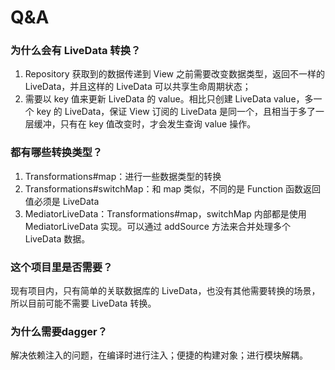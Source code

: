 # Q&A

### 为什么会有 LiveData 转换？

1. Repository 获取到的数据传递到 View 之前需要改变数据类型，返回不一样的 LiveData，并且这样的 LiveData 可以共享生命周期状态；
2. 需要以 key 值来更新 LiveData 的 value。相比只创建 LiveData value，多一个 key 的 LiveData，保证 View 订阅的 LiveData 是同一个，且相当于多了一层缓冲，只有在 key 值改变时，才会发生查询 value 操作。

### 都有哪些转换类型？

1. Transformations#map：进行一些数据类型的转换
2. Transformations#switchMap：和 map 类似，不同的是 Function 函数返回值必须是 LiveData
3. MediatorLiveData：Transformations#map，switchMap 内部都是使用 MediatorLiveData 实现。可以通过 addSource 方法来合并处理多个 LiveData 数据。

### 这个项目里是否需要？

现有项目内，只有简单的关联数据库的 LiveData，也没有其他需要转换的场景，所以目前可能不需要 LiveData 转换。

### 为什么需要dagger？

解决依赖注入的问题，在编译时进行注入；便捷的构建对象；进行模块解耦。